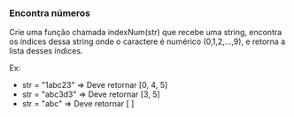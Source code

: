 ### Encontra números ###

Crie uma função chamada indexNum(str) que recebe uma string, encontra os índices dessa string onde o caractere é numérico (0,1,2,...,9), e retorna a lista desses índices.

Ex:

* str = "1abc23" =\> Deve retornar [0, 4, 5]
* str = "abc3d3" =\> Deve retornar [3, 5]
* str = "abc" =\> Deve retornar [ ]